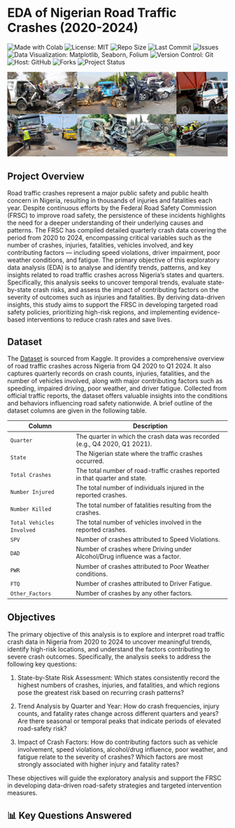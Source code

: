 # EDA of Nigerian Road Traffic Crashes (2020-2024) 
<p align="left">
  <img src="https://img.shields.io/badge/Made%20With-Colab-blue?logo=googlecolab&logoColor=white&label=Made%20With" alt="Made with Colab">
  <img src="https://img.shields.io/badge/License-MIT-green.svg" alt="License: MIT">
  <img src="https://img.shields.io/github/repo-size/ShaikhBorhanUddin/EDA-of-Nigerian-Road-Traffic-Crashes-2020-2024?color=blue" alt="Repo Size">
  <img src="https://img.shields.io/github/last-commit/ShaikhBorhanUddin/EDA-of-Nigerian-Road-Traffic-Crashes-2020-2024?color=brightgreen" alt="Last Commit">
  <img src="https://img.shields.io/github/issues/ShaikhBorhanUddin/EDA-of-Nigerian-Road-Traffic-Crashes-2020-2024?color=red" alt="Issues">
  <img src="https://img.shields.io/badge/Data%20Visualization-Matplotlib%20|%20Seaborn%20|%20Folium-yellow?logo=python" alt="Data Visualization: Matplotlib, Seaborn, Folium">
  <img src="https://img.shields.io/badge/Version%20Control-Git-orange?logo=git" alt="Version Control: Git">
  <img src="https://img.shields.io/badge/Host-GitHub-black?logo=github" alt="Host: GitHub">
  <img src="https://img.shields.io/github/forks/ShaikhBorhanUddin/EDA-of-Nigerian-Road-Traffic-Crashes-2020-2024?style=social" alt="Forks">
  <img src="https://img.shields.io/badge/Project-Ongoing-orange" alt="Project Status">
</p> 

![Dashboard](https://github.com/ShaikhBorhanUddin/EDA-of-Nigerian-Road-Traffic-Crashes-2020-2024/blob/main/Images/nig_1.png?raw=true) 

## Project Overview 
Road traffic crashes represent a major public safety and public health concern in Nigeria, resulting in thousands of injuries and fatalities each year. Despite continuous efforts by the Federal Road Safety Commission (FRSC) to improve road safety, the persistence of these incidents highlights the need for a deeper understanding of their underlying causes and patterns. The FRSC has compiled detailed quarterly crash data covering the period from 2020 to 2024, encompassing critical variables such as the number of crashes, injuries, fatalities, vehicles involved, and key contributing factors — including speed violations, driver impairment, poor weather conditions, and fatigue.
The primary objective of this exploratory data analysis (EDA) is to analyse and identify trends, patterns, and key insights related to road traffic crashes across Nigeria’s states and quarters. Specifically, this analysis seeks to uncover temporal trends, evaluate state-by-state crash risks, and assess the impact of contributing factors on the severity of outcomes such as injuries and fatalities. By deriving data-driven insights, this study aims to support the FRSC in developing targeted road safety policies, prioritizing high-risk regions, and implementing evidence-based interventions to reduce crash rates and save lives.

## Dataset 

The [Dataset](https://www.kaggle.com/datasets/akinniyiakinwande/nigerian-traffic-crashes-2020-2024) is sourced from Kaggle. It provides a comprehensive overview of road traffic crashes across Nigeria from Q4 2020 to Q1 2024. It also captures quarterly records on crash counts, injuries, fatalities, and the number of vehicles involved, along with major contributing factors such as speeding, impaired driving, poor weather, and driver fatigue. Collected from official traffic reports, the dataset offers valuable insights into the conditions and behaviors influencing road safety nationwide. A brief outline of the dataset columns are given in the following table. 

| Column                    | Description                                                                  |
| ------------------------- | ---------------------------------------------------------------------------- |
| `Quarter`                 | The quarter in which the crash data was recorded (e.g., Q4 2020, Q1 2021).   |
| `State`                   | The Nigerian state where the traffic crashes occurred.                       |
| `Total Crashes`           | The total number of road-traffic crashes reported in that quarter and state. |
| `Number Injured`          | The total number of individuals injured in the reported crashes.             |
| `Number Killed`           | The total number of fatalities resulting from the crashes.                   |
| `Total Vehicles Involved` | The total number of vehicles involved in the reported crashes.               |
| `SPV`                     | Number of crashes attributed to Speed Violations.                            |
| `DAD`                     | Number of crashes where Driving under Alcohol/Drug influence was a factor.   |
| `PWR`                     | Number of crashes attributed to Poor Weather conditions.                     |
| `FTQ`                     | Number of crashes attributed to Driver Fatigue.                              |
| `Other_Factors`           | Number of crashes by any other factors.                                      |

## Objectives 

The primary objective of this analysis is to explore and interpret road traffic crash data in Nigeria from 2020 to 2024 to uncover meaningful trends, identify high-risk locations, and understand the factors contributing to severe crash outcomes. Specifically, the analysis seeks to address the following key questions:

1. State-by-State Risk Assessment: 
Which states consistently record the highest numbers of crashes, injuries, and fatalities, and which regions pose the greatest risk based on recurring crash patterns?

2. Trend Analysis by Quarter and Year: 
How do crash frequencies, injury counts, and fatality rates change across different quarters and years? Are there seasonal or temporal peaks that indicate periods of elevated road-safety risk?

3. Impact of Crash Factors: 
How do contributing factors such as vehicle involvement, speed violations, alcohol/drug influence, poor weather, and fatigue relate to the severity of crashes? Which factors are most strongly associated with higher injury and fatality rates?

These objectives will guide the exploratory analysis and support the FRSC in developing data-driven road-safety strategies and targeted intervention measures. 

## 📊 Key Questions Answered 


